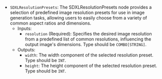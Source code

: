 - `SDXLResolutionPresets`: The SDXLResolutionPresets node provides a selection of predefined image resolution presets for use in image generation tasks, allowing users to easily choose from a variety of common aspect ratios and dimensions.
    - Inputs:
        - `resolution` (Required): Specifies the desired image resolution from a predefined list of common resolutions, influencing the output image's dimensions. Type should be `COMBO[STRING]`.
    - Outputs:
        - `width`: The width component of the selected resolution preset. Type should be `INT`.
        - `height`: The height component of the selected resolution preset. Type should be `INT`.
